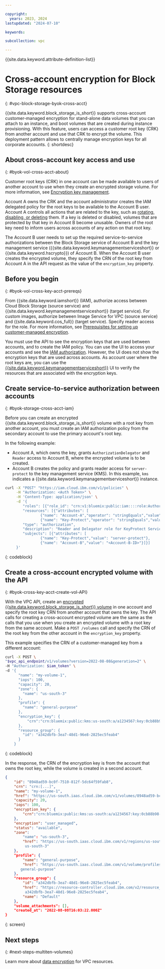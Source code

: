 ```yaml
---

copyright:
  years: 2023, 2024
lastupdated: "2024-07-10"

keywords:

subcollection: vpc

---
```


{{site.data.keyword.attribute-definition-list}}

# Cross-account encryption for Block Storage resources
{: #vpc-block-storage-byok-cross-acct}

{{site.data.keyword.block_storage_is_short}} supports cross-account customer-managed encryption for stand-alone data volumes that you can attach to an instance, and boot volumes that are created during instance provisioning. With this feature, users can access a customer root key (CRK) from another account and use that CRK to encrypt the volume. This deployment pattern allows to centrally manage encryption keys for all corporate accounts.
{: shortdesc}

## About cross-account key access and use
{: #byok-vol-cross-acct-about}

Customer root keys (CRK) in one account can be made available to users of another account to use when they create an encrypted storage volume. For more information, see [Encryption key management](/docs/solution-tutorials?topic=solution-tutorials-resource-sharing#resource-sharing-security-kms).

Account A owns the CRK and the account administrator creates the IAM delegated policy for the root keys to be available to the Account B user. Account A controls all actions that are related to the key, such as [rotating, disabling, or deleting](/docs/vpc?topic=vpc-vpc-encryption-managing&interface=ui#byok-manage-root-keys) them. If a key is deleted or disabled, volumes that are protected by that key in Account B become unusable. Owners of the root key need to inform users across accounts of any action on that root key.

The Account B user needs to set up the required service-to-service authorizations between the Block Storage service of Account B and the key management service ({{site.data.keyword.keymanagementserviceshort}} or {{site.data.keyword.hscrypto}}) of Account B. When the Account B user creates the encrypted volume, they specify the CRN of the root key from Account A in the API request as the value of the `encryption_key` property.

## Before you begin
{: #byok-vol-cross-key-acct-prereqs}

From {{site.data.keyword.iamshort}} (IAM), authorize access between Cloud Block Storage (source service) and {{site.data.keyword.keymanagementserviceshort}} (target service). For custom images, authorize between Image Service for VPC (source service) and {{site.data.keyword.cos_full}} (target service). Specify reader access for the role. For more information, see [Prerequisites for setting up customer-managed encryption](/docs/vpc?topic=vpc-vpc-encryption-planning&interface=api#byok-encryption-prereqs).

You must use the API to see the encryption keys that are used between accounts, and to create the IAM policy. You can use the UI to access your accounts and see the [IAM authorization](/docs/account?topic=account-serviceauth#serviceauth). However, the UI does not show the encryption keys that are used across accounts. As account user where the root keys are, you can use the [{{site.data.keyword.keymanagementserviceshort}}](/docs/key-protect?topic=key-protect-provision) UI to verify the resources that are associated with the encryption keys.

## Create service-to-service authorization between accounts
{: #byok-storage-cross-acct-iam}

Before you can create an encrypted {{site.data.keyword.block_storage_is_short}} volume with a root key from another account, you must create an IAM authorization policy from the secondary account to use the primary account's root key.

In the following example:

* Account A, which owns the key, grants `AuthorizationDelegator` and `Reader` access to Account B, where the encrypted volume is to be created.
* Account B creates the policy and grants reader access for `server-protect` to the key management service (KMS). In this example, `kms` indicates a {{site.data.keyword.keymanagementserviceshort}} instance.

```sh
curl -X "POST" "https://iam.cloud.ibm.com/v1/policies" \
     -H "Authorization: <Auth Token>" \
     -H 'Content-Type: application/json' \
     -d '{
        "roles": [{"role_id": "crn:v1:bluemix:public:iam::::role:AuthorizationDelegator"},{"role_id": "crn:v1:bluemix:public:iam::::serviceRole:Reader"}],
        "resources": [{"attributes": [
                {"name": "Account-A","operator": "stringEquals","value": "<CRK-Account-A-ID>"},
                {"name": "Key-Protect","operator": "stringEquals","value": "kms"}]}],
        "type": "authorization",
        "description": "Reader and Delegator role for KeyProtect Service instance",
        "subjects": [{"attributes": [
                {"name": "Key-Protect","value": "server-protect"},
                {"name": "Account-B","value": "<Account-B-ID>"}]}]
     }'
```
{: codeblock}

## Create a cross-account encrypted volume with the API
{: #byok-cross-key-acct-create-vol-API}

With the VPC API, create an [encrypted {{site.data.keyword.block_storage_is_short}} volume](/docs/vpc?topic=vpc-block-storage-vpc-encryption&interface=api#data-vol-encryption-api) in one account and specify the root key CRN from another account that owns the key. The API calls for creating a cross-account encrypted volume are the same as the calls that you use when you create an encrypted volume with a root key from the same account. Make a `POST /volumes` call and specify the CRN of the root key from the other account in the `encryption_key` property.

This example specifies the CRN of a customer-managed key from a different account:

```sh
curl -X POST \
"$vpc_api_endpoint/v1/volumes?version=2022-08-08&generation=2" \
-H "Authorization: $iam_token" \
-d '{
      "name": "my-volume-1",
      "iops": 100,
      "capacity": 20,
      "zone": {
        "name": "us-south-3"
      },
      "profile": {
        "name": "general-purpose"
      },
      "encryption_key": {
          "crn":"crn:bluemix:public:kms:us-south:a/a1234567:key:0cb88b98-9261-4d07-8329-8f594b6641b5"
      },
      "resource_group": {
        "id": "a342dbfb-3ea7-48d1-96e8-2825ec5feab4"
      }
    }
```
{: codeblock}

In the response, the CRN of the encryption key is from the account that owns the root key, while the volume is created in a second account.

```json
{
    "id": "8948ad59-bc0f-7510-812f-5dc64f59fab8",
    "crn": "crn:[...]",
    "name": "my-volume-1",
    "href": "https://us-south.iaas.cloud.ibm.com/v1/volumes/8948ad59-bc0f-7510-812f-5dc64f59fab8",
    "capacity": 20,
    "iops": 100,
    "encryption_key": {
        "crn":"crn:bluemix:public:kms:us-south:a/a1234567:key:0cb88b98-9261-4d07-8329-8f594b6641b5"
    },
    "encryption": "user_managed",
    "status": "available",
    "zone":
        "name": "us-south-3",
        "href": "https://us-south.iaas.cloud.ibm.com/v1/regions/us-south/zones/
         us-south-3"
    },
    "profile": {
        "name": "general-purpose",
        "href": "https://us-south.iaas.cloud.ibm.com/v1/volume/profiles/
       general-purpose"
    },
    "resource_group": {
        "id": "a342dbfb-3ea7-48d1-96e8-2825ec5feab4",
        "href": "https://resource-controller.cloud.ibm.com/v2/resource_groups/
         a342dbfb-3ea7-48d1-96e8-2825ec5feab4",
        "name": "Default"
    },
    "volume_attachments": [],
    "created_at": "2022-08-08T16:03:22.000Z"
}
```
{: screen}

## Next steps
{: #next-steps-multiten-volumes}

Learn more about [data encryption](/docs/vpc?topic=vpc-vpc-encryption-about) for VPC resources.
